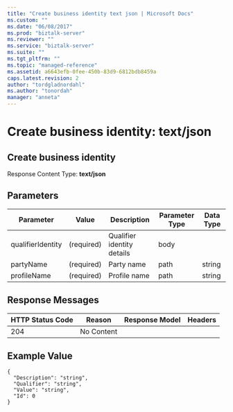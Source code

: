```yaml
---
title: "Create business identity text json | Microsoft Docs"
ms.custom: ""
ms.date: "06/08/2017"
ms.prod: "biztalk-server"
ms.reviewer: ""
ms.service: "biztalk-server"
ms.suite: ""
ms.tgt_pltfrm: ""
ms.topic: "managed-reference"
ms.assetid: a6643efb-0fee-450b-83d9-6812bdb8459a
caps.latest.revision: 2
author: "tordgladnordahl"
ms.author: "tonordah"
manager: "anneta"
---
```

# Create business identity: text/json
## Create business identity

  Response Content Type: **text/json**

Parameters
---


Parameter|Value  |Description |Parameter Type|Data Type  
---------|---------|---------|---------|---------
qualifierIdentity|(required)|Qualifier identity details|body|         |
partyName|(required)|Party name|path|string|
profileName|(required)|Profile name|path|string|

Response Messages
---



HTTP Status Code|Reason|Response Model|Headers 
---------|---------|---------|---------
204     |No Content |         |       |

  
Example Value
---

```
{
  "Description": "string",
  "Qualifier": "string",
  "Value": "string",
  "Id": 0
}
```
